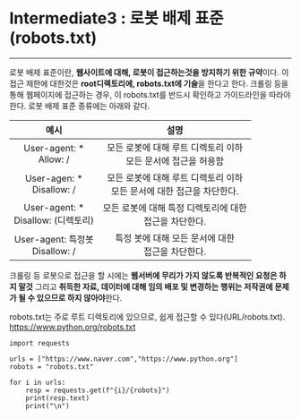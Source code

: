 # Intermediate3 : 로봇 배제 표준(robots.txt)
***

로봇 배제 표준이란, **웹사이트에 대해, 로봇이 접근하는것을 방지하기 위한 규약**이다. 이 접근 제한에 대한것은 **root디렉토리에, robots.txt에 기술**을 한다고 한다. 크롤링 등을 통해 웹페이지에 접근하는 경우, 이 robots.txt를 반드시 확인하고 가이드라인을 따라야 한다. 로봇 배제 표준 종류에는 아래와 같다.

|예시|설명|
|:---:|:---:|
|User-agent: *<br>Allow: /|모든 로봇에 대해 루트 디렉토리 이하<br>모든 문서에 접근을 허용함 |
|User-agen: *<br>Disallow: /|모든 로봇에 대해 루트 디렉토리 이하<br>모든 문서에 대한 접근을 차단한다.|
|User-agent: *<br>Disallow: (디렉토리)|모든 로봇에 대해 특정 디렉토리에 대한<br> 접근을 차단한다.|
|User-agent: 특정봇<br>Disallow: /|특정 봇에 대해 모든 문서에 대한 <br>접근을 차단한다.|

크롤링 등 로봇으로 접근을 할 시에는 **웹서버에 무리가 가지 않도록 반복적인 요청은 하지 말것** 그리고 **취득한 자료, 데이터에 대해 임의 배포 및 변경하는 행위는 저작권에 문제가 될 수 있으므로 하지 않아야**한다.

robots.txt는 주로 루트 디렉토리에 있으므로, 쉽게 접근할 수 있다(URL/robots.txt). https://www.python.org/robots.txt

```python3
import requests

urls = ["https://www.naver.com","https://www.python.org"]
robots = "robots.txt"

for i in urls:
    resp = requests.get(f"{i}/{robots}")
    print(resp.text)
    print("\n")
```